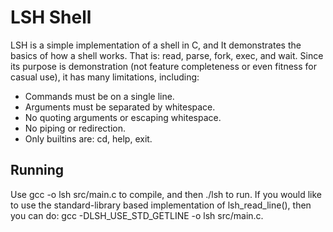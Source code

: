 # LSH Shell
LSH is a simple implementation of a shell in C, and It demonstrates the basics of how a shell works. That is: read, parse, fork, exec, and wait. Since its purpose is demonstration (not feature completeness or even fitness for casual use), it has many limitations, including:
- Commands must be on a single line.
- Arguments must be separated by whitespace.
- No quoting arguments or escaping whitespace.
- No piping or redirection.
- Only builtins are: cd, help, exit.

## Running
Use gcc -o lsh src/main.c to compile, and then ./lsh to run. If you would like to use the standard-library based implementation of lsh_read_line(), then you can do: gcc -DLSH_USE_STD_GETLINE -o lsh src/main.c.
